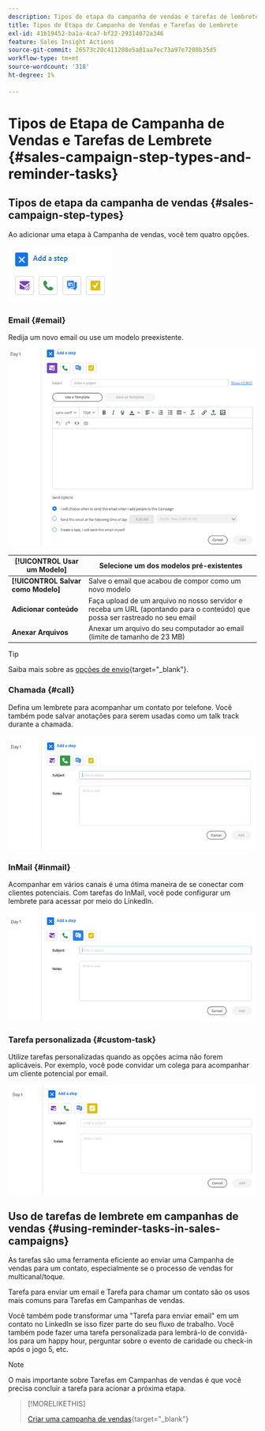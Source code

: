 ```yaml
---
description: Tipos de etapa da campanha de vendas e tarefas de lembrete - Documentação do Marketo - Documentação do produto
title: Tipos de Etapa de Campanha de Vendas e Tarefas de Lembrete
exl-id: 41b19452-ba1a-4ca7-bf22-29314072a346
feature: Sales Insight Actions
source-git-commit: 26573c20c411208e5a01aa7ec73a97e7208b35d5
workflow-type: tm+mt
source-wordcount: '318'
ht-degree: 1%

---
```


# Tipos de Etapa de Campanha de Vendas e Tarefas de Lembrete {#sales-campaign-step-types-and-reminder-tasks}

## Tipos de etapa da campanha de vendas {#sales-campaign-step-types}

Ao adicionar uma etapa à Campanha de vendas, você tem quatro opções.

![](assets/sales-campaign-step-types-and-reminder-tasks-1.png)

### Email {#email}

Redija um novo email ou use um modelo preexistente.

![](assets/sales-campaign-step-types-and-reminder-tasks-2.png)

| **[!UICONTROL Usar um Modelo]** | Selecione um dos modelos pré-existentes |
|---|---|
| **[!UICONTROL Salvar como Modelo]** | Salve o email que acabou de compor como um novo modelo |
| **Adicionar conteúdo** | Faça upload de um arquivo no nosso servidor e receba um URL (apontando para o conteúdo) que possa ser rastreado no seu email |
| **Anexar Arquivos** | Anexar um arquivo do seu computador ao email (limite de tamanho de 23 MB) |

>[!TIP]
>
>Saiba mais sobre as [opções de envio](/help/marketo/product-docs/marketo-sales-insight/actions/campaigns/understanding-sales-campaign-send-options-for-email-steps.md){target="_blank"}.

### Chamada {#call}

Defina um lembrete para acompanhar um contato por telefone. Você também pode salvar anotações para serem usadas como um talk track durante a chamada.

![](assets/sales-campaign-step-types-and-reminder-tasks-3.png)

### InMail {#inmail}

Acompanhar em vários canais é uma ótima maneira de se conectar com clientes potenciais. Com tarefas do InMail, você pode configurar um lembrete para acessar por meio do LinkedIn.

![](assets/sales-campaign-step-types-and-reminder-tasks-4.png)

### Tarefa personalizada {#custom-task}

Utilize tarefas personalizadas quando as opções acima não forem aplicáveis. Por exemplo, você pode convidar um colega para acompanhar um cliente potencial por email.

![](assets/sales-campaign-step-types-and-reminder-tasks-5.png)

## Uso de tarefas de lembrete em campanhas de vendas {#using-reminder-tasks-in-sales-campaigns}

As tarefas são uma ferramenta eficiente ao enviar uma Campanha de vendas para um contato, especialmente se o processo de vendas for multicanal/toque.

Tarefa para enviar um email e Tarefa para chamar um contato são os usos mais comuns para Tarefas em Campanhas de vendas.

Você também pode transformar uma &quot;Tarefa para enviar email&quot; em um contato no LinkedIn se isso fizer parte do seu fluxo de trabalho. Você também pode fazer uma tarefa personalizada para lembrá-lo de convidá-los para um happy hour, perguntar sobre o evento de caridade ou check-in após o jogo 5, etc.

>[!NOTE]
>
>O mais importante sobre Tarefas em Campanhas de vendas é que você precisa concluir a tarefa para acionar a próxima etapa.

>[!MORELIKETHIS]
>
>[Criar uma campanha de vendas](/help/marketo/product-docs/marketo-sales-insight/actions/campaigns/create-a-sales-campaign.md){target="_blank"}
